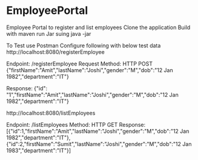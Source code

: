 # EmployeePortal
Employee Portal to register and list employees
Clone the application 
Build with maven
run Jar suing java -jar

To Test use Postman Configure following with below test data
http://localhost:8080/registerEmployee

Endpoint: /registerEmployee
Request Method: HTTP POST
{"firstName":"Amit","lastName":"Joshi","gender":"M","dob":"12 Jan 1982","department":"IT"}

Response:
{"id": "1","firstName":"Amit","lastName":"Joshi","gender":"M","dob":"12 Jan 1982","department":"IT"}

http://localhost:8080/listEmployees

Endpoint: /listEmployees
Method: HTTP GET
Response:
[{"id":1,"firstName":"Amit","lastName":"Joshi","gender":"M","dob":"12 Jan 1982","department":"IT"},{"id":2,"firstName":"Sumit","lastName":"Joshi","gender":"M","dob":"12 Jan 1983","department":"IT"}]




